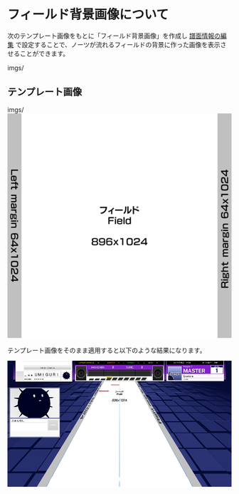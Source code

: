 # フィールド背景画像について

次のテンプレート画像をもとに「フィールド背景画像」を作成し [譜面情報の編集](basic-export#step1-譜面情報を設定する) で設定することで、ノーツが流れるフィールドの背景に作った画像を表示させることができます。

imgs/

## テンプレート画像
imgs/
![](img/fieldbg-template.png)  



テンプレート画像をそのまま適用すると以下のような結果になります。  

![](img/fieldbg-template-ex.png)